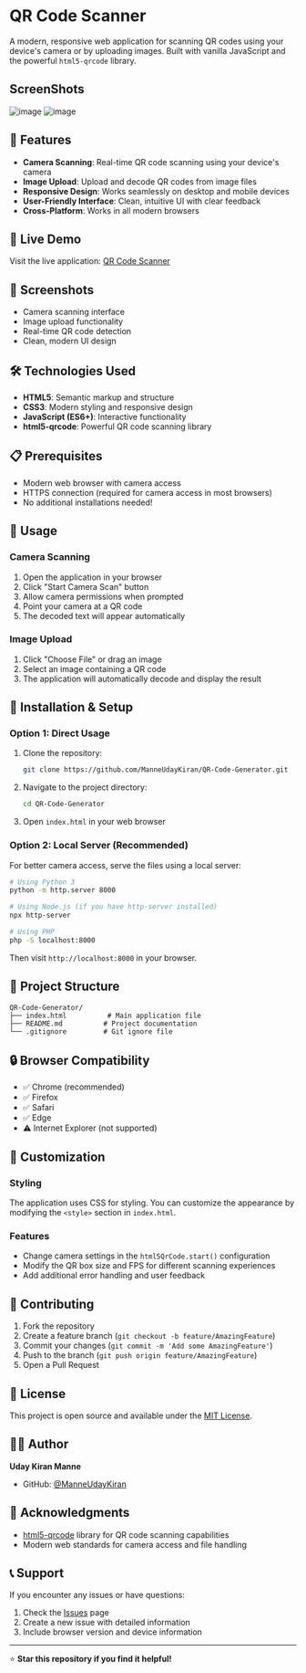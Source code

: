 # QR Code Scanner

A modern, responsive web application for scanning QR codes using your device's camera or by uploading images. Built with vanilla JavaScript and the powerful `html5-qrcode` library.

## ScreenShots
![image](https://github.com/user-attachments/assets/a594d1bc-8491-4815-9458-1570d230472f)
![image](https://github.com/user-attachments/assets/2709ce1b-3680-478e-b5b2-d5c505b0fe77)


## 🌟 Features

- **Camera Scanning**: Real-time QR code scanning using your device's camera
- **Image Upload**: Upload and decode QR codes from image files
- **Responsive Design**: Works seamlessly on desktop and mobile devices
- **User-Friendly Interface**: Clean, intuitive UI with clear feedback
- **Cross-Platform**: Works in all modern browsers

## 🚀 Live Demo

Visit the live application: [QR Code Scanner](https://manneudaykiran.github.io/QR-Code-Generator/)

## 📱 Screenshots

- Camera scanning interface
- Image upload functionality
- Real-time QR code detection
- Clean, modern UI design

## 🛠️ Technologies Used

- **HTML5**: Semantic markup and structure
- **CSS3**: Modern styling and responsive design
- **JavaScript (ES6+)**: Interactive functionality
- **html5-qrcode**: Powerful QR code scanning library

## 📋 Prerequisites

- Modern web browser with camera access
- HTTPS connection (required for camera access in most browsers)
- No additional installations needed!

## 🎯 Usage

### Camera Scanning
1. Open the application in your browser
2. Click "Start Camera Scan" button
3. Allow camera permissions when prompted
4. Point your camera at a QR code
5. The decoded text will appear automatically

### Image Upload
1. Click "Choose File" or drag an image
2. Select an image containing a QR code
3. The application will automatically decode and display the result

## 🔧 Installation & Setup

### Option 1: Direct Usage
1. Clone the repository:
   ```bash
   git clone https://github.com/ManneUdayKiran/QR-Code-Generator.git
   ```
2. Navigate to the project directory:
   ```bash
   cd QR-Code-Generator
   ```
3. Open `index.html` in your web browser

### Option 2: Local Server (Recommended)
For better camera access, serve the files using a local server:

```bash
# Using Python 3
python -m http.server 8000

# Using Node.js (if you have http-server installed)
npx http-server

# Using PHP
php -S localhost:8000
```

Then visit `http://localhost:8000` in your browser.

## 📁 Project Structure

```
QR-Code-Generator/
├── index.html          # Main application file
├── README.md          # Project documentation
└── .gitignore         # Git ignore file
```

## 🔒 Browser Compatibility

- ✅ Chrome (recommended)
- ✅ Firefox
- ✅ Safari
- ✅ Edge
- ⚠️ Internet Explorer (not supported)

## 🎨 Customization

### Styling
The application uses CSS for styling. You can customize the appearance by modifying the `<style>` section in `index.html`.

### Features
- Change camera settings in the `html5QrCode.start()` configuration
- Modify the QR box size and FPS for different scanning experiences
- Add additional error handling and user feedback

## 🤝 Contributing

1. Fork the repository
2. Create a feature branch (`git checkout -b feature/AmazingFeature`)
3. Commit your changes (`git commit -m 'Add some AmazingFeature'`)
4. Push to the branch (`git push origin feature/AmazingFeature`)
5. Open a Pull Request

## 📝 License

This project is open source and available under the [MIT License](LICENSE).

## 👨‍💻 Author

**Uday Kiran Manne**
- GitHub: [@ManneUdayKiran](https://github.com/ManneUdayKiran)

## 🙏 Acknowledgments

- [html5-qrcode](https://github.com/mebjas/html5-qrcode) library for QR code scanning capabilities
- Modern web standards for camera access and file handling

## 📞 Support

If you encounter any issues or have questions:
1. Check the [Issues](https://github.com/ManneUdayKiran/QR-Code-Generator/issues) page
2. Create a new issue with detailed information
3. Include browser version and device information

---

⭐ **Star this repository if you find it helpful!** 
